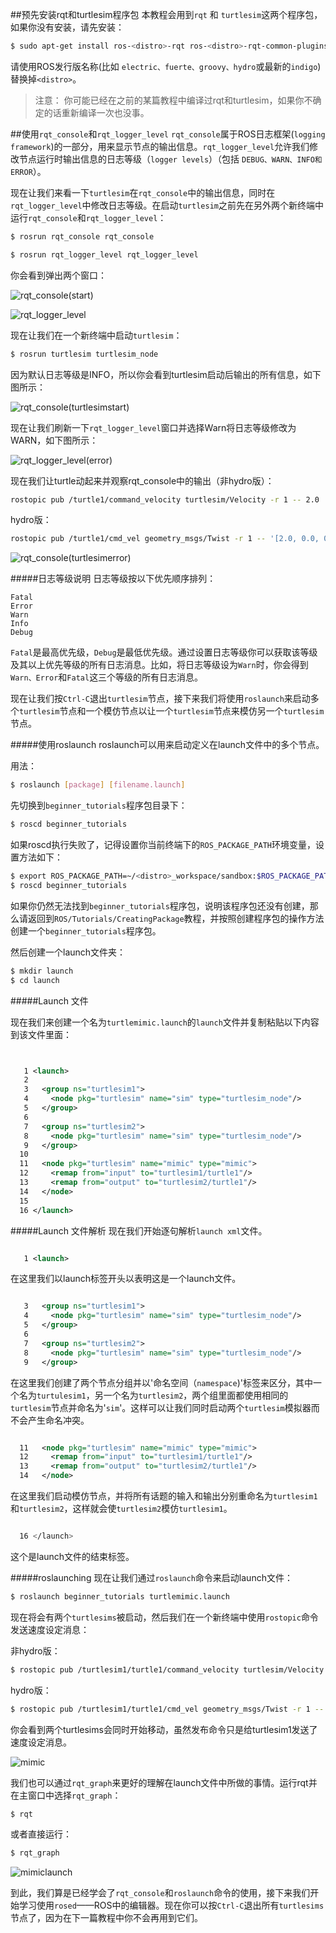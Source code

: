 ##预先安装rqt和turtlesim程序包
本教程会用到`rqt` 和 `turtlesim`这两个程序包，如果你没有安装，请先安装：

```sh
$ sudo apt-get install ros-<distro>-rqt ros-<distro>-rqt-common-plugins ros-<distro>-turtlesim
```
请使用ROS发行版名称(比如 `electric、fuerte、groovy、hydro`或最新的`indigo`)替换掉`<distro>`。

> 注意： 你可能已经在之前的某篇教程中编译过rqt和turtlesim，如果你不确定的话重新编译一次也没事。

##使用`rqt_console`和`rqt_logger_level`
`rqt_console`属于ROS日志框架(`logging framework`)的一部分，用来显示节点的输出信息。`rqt_logger_level`允许我们修改节点运行时输出信息的日志等级（`logger levels`）（包括 `DEBUG、WARN、INFO和ERROR`）。

现在让我们来看一下`turtlesim`在`rqt_console`中的输出信息，同时在`rqt_logger_level`中修改日志等级。在启动`turtlesim`之前先在另外两个新终端中运行`rqt_console`和`rqt_logger_level`：

```sh
$ rosrun rqt_console rqt_console

$ rosrun rqt_logger_level rqt_logger_level
```
你会看到弹出两个窗口：


![rqt_console(start)](../.png/rqt_console(start).png)

![rqt_logger_level](../.png/rqt_logger_level.png)

现在让我们在一个新终端中启动`turtlesim`：

```sh
$ rosrun turtlesim turtlesim_node
```
因为默认日志等级是INFO，所以你会看到turtlesim启动后输出的所有信息，如下图所示：


![rqt_console(turtlesimstart)](../.png/rqt_console(turtlesimstart).png)

现在让我们刷新一下`rqt_logger_level`窗口并选择Warn将日志等级修改为WARN，如下图所示：


![rqt_logger_level(error)](../.png/rqt_logger_level(error).png)

现在我们让turtle动起来并观察rqt_console中的输出（非hydro版）：

```sh
rostopic pub /turtle1/command_velocity turtlesim/Velocity -r 1 -- 2.0  0.0
```
hydro版：

```sh
rostopic pub /turtle1/cmd_vel geometry_msgs/Twist -r 1 -- '[2.0, 0.0, 0.0]' '[0.0, 0.0, 0.0]'
```

![rqt_console(turtlesimerror)](../.png/rqt_console(turtlesimerror).png)

#####日志等级说明
日志等级按以下优先顺序排列：

```
Fatal
Error
Warn
Info
Debug
```
`Fatal`是最高优先级，`Debug`是最低优先级。通过设置日志等级你可以获取该等级及其以上优先等级的所有日志消息。比如，将日志等级设为`Warn`时，你会得到`Warn、Error`和`Fatal`这三个等级的所有日志消息。

现在让我们按`Ctrl-C`退出`turtlesim`节点，接下来我们将使用`roslaunch`来启动多个`turtlesim`节点和一个模仿节点以让一个`turtlesim`节点来模仿另一个`turtlesim`节点。

#####使用roslaunch
roslaunch可以用来启动定义在launch文件中的多个节点。

用法：

```sh
$ roslaunch [package] [filename.launch]
```
先切换到`beginner_tutorials`程序包目录下：

```sh
$ roscd beginner_tutorials
```
如果roscd执行失败了，记得设置你当前终端下的`ROS_PACKAGE_PATH`环境变量，设置方法如下：

```sh
$ export ROS_PACKAGE_PATH=~/<distro>_workspace/sandbox:$ROS_PACKAGE_PATH
$ roscd beginner_tutorials
```
如果你仍然无法找到`beginner_tutorials`程序包，说明该程序包还没有创建，那么请返回到`ROS/Tutorials/CreatingPackage`教程，并按照创建程序包的操作方法创建一个`beginner_tutorials`程序包。

然后创建一个launch文件夹：

```sh
$ mkdir launch
$ cd launch
```
#####Launch 文件

现在我们来创建一个名为`turtlemimic.launch`的`launch`文件并复制粘贴以下内容到该文件里面：
```xml


   1 <launch>
   2 
   3   <group ns="turtlesim1">
   4     <node pkg="turtlesim" name="sim" type="turtlesim_node"/>
   5   </group>
   6 
   7   <group ns="turtlesim2">
   8     <node pkg="turtlesim" name="sim" type="turtlesim_node"/>
   9   </group>
  10 
  11   <node pkg="turtlesim" name="mimic" type="mimic">
  12     <remap from="input" to="turtlesim1/turtle1"/>
  13     <remap from="output" to="turtlesim2/turtle1"/>
  14   </node>
  15 
  16 </launch>
```
#####Launch 文件解析
现在我们开始逐句解析`launch xml`文件。

```xml

   1 <launch>
```
在这里我们以launch标签开头以表明这是一个launch文件。

```xml

   3   <group ns="turtlesim1">
   4     <node pkg="turtlesim" name="sim" type="turtlesim_node"/>
   5   </group>
   6 
   7   <group ns="turtlesim2">
   8     <node pkg="turtlesim" name="sim" type="turtlesim_node"/>
   9   </group>
```
在这里我们创建了两个节点分组并以'命名空间（`namespace`)'标签来区分，其中一个名为`turtulesim1`，另一个名为`turtlesim2`，两个组里面都使用相同的`turtlesim`节点并命名为'`sim`'。这样可以让我们同时启动两个`turtlesim`模拟器而不会产生命名冲突。

```xml

  11   <node pkg="turtlesim" name="mimic" type="mimic">
  12     <remap from="input" to="turtlesim1/turtle1"/>
  13     <remap from="output" to="turtlesim2/turtle1"/>
  14   </node>
```
在这里我们启动模仿节点，并将所有话题的输入和输出分别重命名为`turtlesim1`和`turtlesim2`，这样就会使`turtlesim2`模仿`turtlesim1`。

```sh

  16 </launch>
```
这个是launch文件的结束标签。

#####roslaunching
现在让我们通过`roslaunch`命令来启动launch文件：

```sh
$ roslaunch beginner_tutorials turtlemimic.launch
```
现在将会有两个`turtlesims`被启动，然后我们在一个新终端中使用`rostopic`命令发送速度设定消息：

非hydro版：

```sh
$ rostopic pub /turtlesim1/turtle1/command_velocity turtlesim/Velocity -r 1 -- 2.0  -1.8
```
hydro版：

```sh
$ rostopic pub /turtlesim1/turtle1/cmd_vel geometry_msgs/Twist -r 1 -- '[2.0, 0.0, 0.0]' '[0.0, 0.0, -1.8]'
```
你会看到两个turtlesims会同时开始移动，虽然发布命令只是给turtlesim1发送了速度设定消息。


![mimic](../.png/mimic.png)

我们也可以通过`rqt_graph`来更好的理解在launch文件中所做的事情。运行rqt并在主窗口中选择`rqt_graph`：

```sh
$ rqt
```
或者直接运行：

```sh
$ rqt_graph
```
![mimiclaunch](../.png/mimiclaunch.jpg)

到此，我们算是已经学会了`rqt_console`和`roslaunch`命令的使用，接下来我们开始学习使用`rosed`——ROS中的编辑器。现在你可以按`Ctrl-C`退出所有`turtlesims`节点了，因为在下一篇教程中你不会再用到它们。